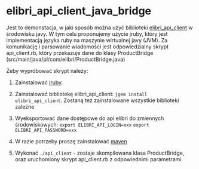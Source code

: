 elibri_api_client_java_bridge
=============================

Jest to demonstacja, w jaki sposób można użyć biblioteki [elibri_api_client](https://github.com/elibri/elibri_api_client) w środowisku javy.
W tym celu proponujemy użycie jruby, który jest implementacją języka ruby na maszynie wirtualnej javy (JVM). Za komunikację i parsowanie wiadomości 
jest odpowiedzialny skrypt api_client.rb, który przekazuje dane do klasy ProductBridge (src/main/java/pl/com/elibri/ProductBridge.java)

Żeby wypróbować skrypt należy:

1. Zainstalować [jruby](http://jruby.org/). 
2. Zainstalować bibliotekę elibri_api_client: `jgem install elibri_api_client`. Zostaną też zainstalowane wszystkie biblioteki zależne
3. Wyeksportować dane dostępowe do api elibri do zmiennych środowiskowych:
    `export ELIBRI_API_LOGIN=xxx`
    `export ELIBRI_API_PASSWORD=xxx`

4. W razie potrzeby proszę zainstalować [maven](http://maven.apache.org/)
5. Wykonać `./api_client` - zostaje skompilowana klasa ProductBridge, oraz uruchomiony skrypt api_client.rb z odpowiednimi parametrami.



